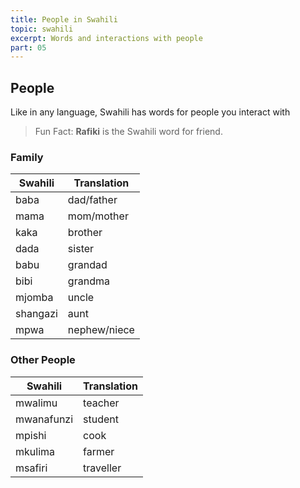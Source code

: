 ```yaml
---
title: People in Swahili
topic: swahili
excerpt: Words and interactions with people
part: 05
---
```


## People

Like in any language, Swahili has words for people you interact with

> Fun Fact: **Rafiki** is the Swahili word for friend.

### Family

| Swahili  | Translation  |
| -------- | ------------ |
| baba     | dad/father   |
| mama     | mom/mother   |
| kaka     | brother      |
| dada     | sister       |
| babu     | grandad      |
| bibi     | grandma      |
| mjomba   | uncle        |
| shangazi | aunt         |
| mpwa     | nephew/niece |

### Other People

| Swahili    | Translation |
| ---------- | ----------- |
| mwalimu    | teacher     |
| mwanafunzi | student     |
| mpishi     | cook        |
| mkulima    | farmer      |
| msafiri    | traveller   |
